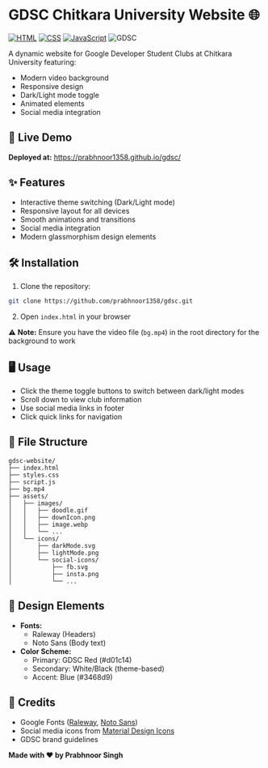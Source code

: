 # GDSC Chitkara University Website 🌐

[![HTML](https://img.shields.io/badge/HTML5-E34F26?style=for-the-badge&logo=html5&logoColor=white)](https://developer.mozilla.org/en-US/docs/Web/HTML)
[![CSS](https://img.shields.io/badge/CSS3-1572B6?style=for-the-badge&logo=css3&logoColor=white)](https://developer.mozilla.org/en-US/docs/Web/CSS)
[![JavaScript](https://img.shields.io/badge/JavaScript-F7DF1E?style=for-the-badge&logo=javascript&logoColor=black)](https://developer.mozilla.org/en-US/docs/Web/JavaScript)
![GDSC](https://img.shields.io/badge/Google_Developer_Student_Clubs-4285F4?style=for-the-badge&logo=google&logoColor=white)

A dynamic website for Google Developer Student Clubs at Chitkara University featuring:
- Modern video background
- Responsive design
- Dark/Light mode toggle
- Animated elements
- Social media integration

## 🚀 Live Demo
**Deployed at:** https://prabhnoor1358.github.io/gdsc/

## ✨ Features
- Interactive theme switching (Dark/Light mode)
- Responsive layout for all devices
- Smooth animations and transitions
- Social media integration
- Modern glassmorphism design elements

## 🛠️ Installation
1. Clone the repository:
```bash
git clone https://github.com/prabhnoor1358/gdsc.git
```
2. Open `index.html` in your browser

⚠️ **Note:** Ensure you have the video file (`bg.mp4`) in the root directory for the background to work

## 🖥️ Usage
- Click the theme toggle buttons to switch between dark/light modes
- Scroll down to view club information
- Use social media links in footer
- Click quick links for navigation

## 📁 File Structure
```
gdsc-website/
├── index.html
├── styles.css
├── script.js
├── bg.mp4
├── assets/
│   ├── images/
│   │   ├── doodle.gif
│   │   ├── downIcon.png
│   │   ├── image.webp
│   │   └── ...
│   └── icons/
│       ├── darkMode.svg
│       ├── lightMode.png
│       └── social-icons/
│           ├── fb.svg
│           ├── insta.png
│           └── ...
```

## 🎨 Design Elements
- **Fonts:** 
  - Raleway (Headers)
  - Noto Sans (Body text)
- **Color Scheme:**
  - Primary: GDSC Red (#d01c14)
  - Secondary: White/Black (theme-based)
  - Accent: Blue (#3468d9)

## 🌟 Credits
- Google Fonts ([Raleway](https://fonts.google.com/specimen/Raleway), [Noto Sans](https://fonts.google.com/noto))
- Social media icons from [Material Design Icons](https://material.io/resources/icons)
- GDSC brand guidelines

**Made with ❤️ by Prabhnoor Singh**  

